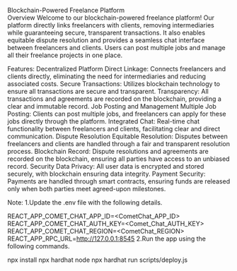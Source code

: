 
Blockchain-Powered Freelance Platform <br>
Overview
Welcome to our blockchain-powered freelance platform! Our platform directly links freelancers with clients, removing intermediaries while guaranteeing secure, transparent transactions. It also enables equitable dispute resolution and provides a seamless chat interface between freelancers and clients. Users can post multiple jobs and manage all their freelance projects in one place.

Features:
Decentralized Platform
Direct Linkage: Connects freelancers and clients directly, eliminating the need for intermediaries and reducing associated costs.
Secure Transactions: Utilizes blockchain technology to ensure all transactions are secure and transparent.
Transparency: All transactions and agreements are recorded on the blockchain, providing a clear and immutable record.
Job Posting and Management
Multiple Job Posting: Clients can post multiple jobs, and freelancers can apply for these jobs directly through the platform.
Integrated Chat: Real-time chat functionality between freelancers and clients, facilitating clear and direct communication.
Dispute Resolution
Equitable Resolution: Disputes between freelancers and clients are handled through a fair and transparent resolution process.
Blockchain Record: Dispute resolutions and agreements are recorded on the blockchain, ensuring all parties have access to an unbiased record.
Security
Data Privacy: All user data is encrypted and stored securely, with blockchain ensuring data integrity.
Payment Security: Payments are handled through smart contracts, ensuring funds are released only when both parties meet agreed-upon milestones.

Note:
1.Update the .env file with the following details.

 REACT_APP_COMET_CHAT_APP_ID=<CometChat_APP_ID>
 REACT_APP_COMET_CHAT_AUTH_KEY=<Comet_Chat_AUTH_KEY>
 REACT_APP_COMET_CHAT_REGION=<CometChat_REGION>
 REACT_APP_RPC_URL=<http://127.0.0.1:8545>
2.Run the app using the following commands.

npx install
npx hardhat node
npx hardhat run scripts/deploy.js
